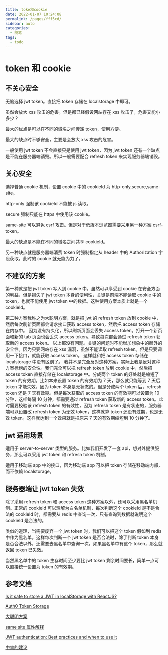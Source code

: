 ```yaml
---
title: toke和cookie
date: 2022-01-07 10:24:08
permalink: /pages/fff5cd/
sidebar: auto
categories:
  - 随笔
tags:
  - todo
---
```


# token 和 cookie

## 不关心安全

无脑选择 jwt token。直接把 token 存储在 localstorage 中即可。

虽然会放大 xss 攻击的危害。但是都已经假设网站存在 xss 攻击了，危害又能小多少？

最大的优点是可以在不同的域名之间传递 token，使用方便。

最大的缺点时不够安全，主要是会放大 xss 攻击的危害。

一般使用 jwt token 不会直接只是使用 jwt token，因为 jwt token 还有一个缺点是不能在服务器端销毁。所以一般需要配合 refresh token 来实现服务器端销毁。

## 关心安全

选择普通 cookie 机制，设置 cookie 中的 cookieId 为 http-only,secure,same-site。

http-only 强制该 cookieId 不能被 js 读取。

secure 强制只能在 https 中使用该 cookie。

same-site 可以避免 csrf 攻击。但是对于低版本浏览器需要采用另一种方案 csrf-token。

最大的缺点是不能在不同的域名之间共享 cookieId。

另一种缺点就是服务器端消费 token 时强制指定从 header 中的 Authorization 字段获取。此时的 cookie 就无能为力了。

## 不建议的方案

第一种就是把 jwt token 写入到 cookie 中，虽然可以享受到 cookie 在安全方面的利益，但是损失了 jwt token 本身的便利性，关键是前端不能读取 cookie 中的 token，也就不能使用 jwt token 中的数据。这种使用方案本质上就是一个 cookieId。

第二种方案我称之为大聪明方案，就是把 jwt 的 refresh token 放到 cookie 中，然后每次刷新页面都会请求接口获取 access token，然后把 access token 存储在内存中。
因为没有持久化，所以刷新页面会丢失 access token。打开一个新页面和新的 tab 页面也会丢失 access token。导致每次都会通过 refresh token 获取新的 access token。
以上都没有问题。关键的问题时不能增加想象中的额外的安全性。因为只要网站存在 xss 漏洞，虽然不能读取 refresh token。但是只要调用一下接口，就能获取 access token。
这样就和把 access token 存储在 localstorage 中没有区别了。
我并不是完全反对这种方案，实际上我是反对这种方案标榜的安全性。我们完全可以把 refresh token 放到 cookie 中，然后把 access token 直接存储在 localstorage 中。分成两个 token 的好处就是缩短了 token 的有效期。比如本来设置 token 的有效期为 7 天，那么就只能等到 7 天后 token 才能失效，因为 token 本身是无状态的。但是分成两个 token 后，refresh token 还是 7 天有效期。但是每次获取的 access token 的有效期可以设置为 10 分钟，这样每隔 10 分钟，都需要通过 refresh token 获取新的 access token。此时需要校验该 refresh token 的有效性，因为 refresh token 是有状态的，服务器端可以设置改 refresh token 为无效 token，这样就算 token 还没有过期，也是无效 token。这样就达到一个效果就是把原来 7 天的有效期缩短到 10 分钟了。

## jwt 适用场景

适用于 server-to-server 类型的服务。比如我们开发了一套 api，想对外提供服务，那么可以采用 jwt token 和 refresh token 机制。

适用于移动端 app 中的接口，因为移动端 app 可以把 token 存储在移动端内部，而不依赖 localstorage。

## 服务器端让 jwt token 失效

除了采用 refresh token 和 access token 这种方案以外，还可以采用黑名单机制。正常的 cookieId 可以理解为白名单机制，每次判断这个 cookieId 是不是合法的 cookieId 时，都需要从 redis 中查询一次，只有查询到数据就说明这个 cookieId 是合法的。

类似的道理，当需要废弃一个 jwt token 时，我们可以把这个 token 假如到 redis 中作为黑名单。这样每次判断一个 jwt token 是否合法时，除了判断 token 本身是否合法以外，还需要去黑名单中查询一次。如果黑名单中有这个 token，那么就返回 token 已失效。

当然黑名单中的 token 生存时间至少要比 jwt token 剩余时间要长，简单一点可以直接统一设置为 token 的有效期。

## 参考文档

[Is it safe to store a JWT in localStorage with ReactJS?](https://stackoverflow.com/questions/44133536/is-it-safe-to-store-a-jwt-in-localstorage-with-reactjs)

[Auth0 Token Storage](https://auth0.com/docs/security/data-security/token-storage#don-t-store-tokens-in-local-storage)

[大聪明方案](https://dev.to/cotter/localstorage-vs-cookies-all-you-need-to-know-about-storing-jwt-tokens-securely-in-the-front-end-15id)

[same site 属性解释](https://dev.to/gkoniaris/how-to-securely-store-jwt-tokens-51cf)

[JWT authentication: Best practices and when to use it](https://blog.logrocket.com/jwt-authentication-best-practices/#tl-dr-what-are-they-good-for)

[中肯的建议](https://www.ducktypelabs.com/is-localstorage-bad/)
